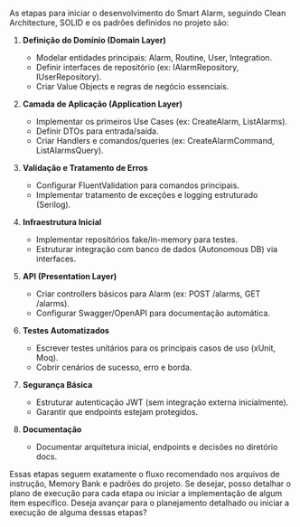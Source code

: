 As etapas para iniciar o desenvolvimento do Smart Alarm, seguindo Clean Architecture, SOLID e os padrões definidos no projeto são:

1. **Definição do Domínio (Domain Layer)**
   - Modelar entidades principais: Alarm, Routine, User, Integration.
   - Definir interfaces de repositório (ex: IAlarmRepository, IUserRepository).
   - Criar Value Objects e regras de negócio essenciais.

2. **Camada de Aplicação (Application Layer)**
   - Implementar os primeiros Use Cases (ex: CreateAlarm, ListAlarms).
   - Definir DTOs para entrada/saída.
   - Criar Handlers e comandos/queries (ex: CreateAlarmCommand, ListAlarmsQuery).

3. **Validação e Tratamento de Erros**
   - Configurar FluentValidation para comandos principais.
   - Implementar tratamento de exceções e logging estruturado (Serilog).

4. **Infraestrutura Inicial**
   - Implementar repositórios fake/in-memory para testes.
   - Estruturar integração com banco de dados (Autonomous DB) via interfaces.

5. **API (Presentation Layer)**
   - Criar controllers básicos para Alarm (ex: POST /alarms, GET /alarms).
   - Configurar Swagger/OpenAPI para documentação automática.

6. **Testes Automatizados**
   - Escrever testes unitários para os principais casos de uso (xUnit, Moq).
   - Cobrir cenários de sucesso, erro e borda.

7. **Segurança Básica**
   - Estruturar autenticação JWT (sem integração externa inicialmente).
   - Garantir que endpoints estejam protegidos.

8. **Documentação**
   - Documentar arquitetura inicial, endpoints e decisões no diretório docs.

Essas etapas seguem exatamente o fluxo recomendado nos arquivos de instrução, Memory Bank e padrões do projeto. Se desejar, posso detalhar o plano de execução para cada etapa ou iniciar a implementação de algum item específico. Deseja avançar para o planejamento detalhado ou iniciar a execução de alguma dessas etapas?